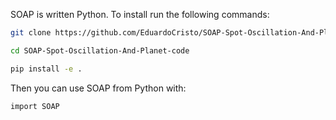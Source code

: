 SOAP is written Python.
To install run the following commands:

```bash
git clone https://github.com/EduardoCristo/SOAP-Spot-Oscillation-And-Planet-code

cd SOAP-Spot-Oscillation-And-Planet-code

pip install -e .
```

Then you can use SOAP from Python with:

```bash
import SOAP
```